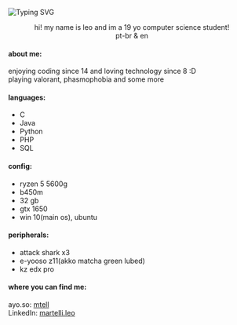 ![Typing SVG](https://readme-typing-svg.herokuapp.com/?color=7A4190&size=35&center=true&vCenter=true&width=1000&lines=welcome+to+my+place!;glad+ur+here) <br>

<div align="center">

  hi! my name is leo and im a 19 yo computer science student! <br>
  pt-br & en

</div>

#### about me:
<div align="left">
  enjoying coding since 14 and loving technology since 8 :D <br>
  playing valorant, phasmophobia and some more <br>
  
</div>

#### languages:
<div align="left">

  - C
  - Java
  - Python
  - PHP
  - SQL

</div>

#### config:
<div align="left">

  - ryzen 5 5600g
  - b450m
  - 32 gb
  - gtx 1650
  - win 10(main os), ubuntu

#### peripherals:
  - attack shark x3
  - e-yooso z11(akko matcha green lubed)
  - kz edx pro

</div>

#### where you can find me:
<div>    
  
  ayo.so: [mtell](https://ayo.so/mtell) <br>
  LinkedIn: [martelli.leo](https://br.linkedin.com/in/martelli-leo)
  
</div>

